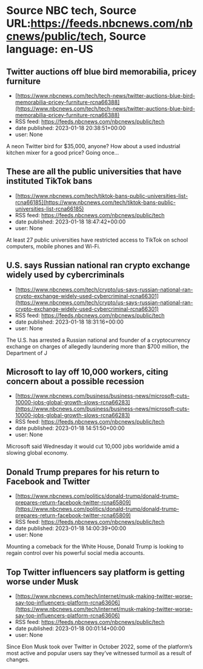 # Source NBC tech, Source URL:https://feeds.nbcnews.com/nbcnews/public/tech, Source language: en-US

## Twitter auctions off blue bird memorabilia, pricey furniture
 - [https://www.nbcnews.com/tech/tech-news/twitter-auctions-blue-bird-memorabilia-pricey-furniture-rcna66388](https://www.nbcnews.com/tech/tech-news/twitter-auctions-blue-bird-memorabilia-pricey-furniture-rcna66388)
 - RSS feed: https://feeds.nbcnews.com/nbcnews/public/tech
 - date published: 2023-01-18 20:38:51+00:00
 - user: None

A neon Twitter bird for $35,000, anyone? How about a used industrial kitchen mixer for a good price? Going once...

## These are all the public universities that have instituted TikTok bans
 - [https://www.nbcnews.com/tech/tiktok-bans-public-universities-list-rcna66185](https://www.nbcnews.com/tech/tiktok-bans-public-universities-list-rcna66185)
 - RSS feed: https://feeds.nbcnews.com/nbcnews/public/tech
 - date published: 2023-01-18 18:47:42+00:00
 - user: None

At least 27 public universities have restricted access to TikTok on school computers, mobile phones and Wi-Fi.

## U.S. says Russian national ran crypto exchange widely used by cybercriminals
 - [https://www.nbcnews.com/tech/crypto/us-says-russian-national-ran-crypto-exchange-widely-used-cybercriminal-rcna66301](https://www.nbcnews.com/tech/crypto/us-says-russian-national-ran-crypto-exchange-widely-used-cybercriminal-rcna66301)
 - RSS feed: https://feeds.nbcnews.com/nbcnews/public/tech
 - date published: 2023-01-18 18:31:16+00:00
 - user: None

The U.S. has arrested a Russian national and founder of a cryptocurrency exchange on charges of allegedly laundering more than $700 million, the Department of J

## Microsoft to lay off 10,000 workers, citing concern about a possible recession
 - [https://www.nbcnews.com/business/business-news/microsoft-cuts-10000-jobs-global-growth-slows-rcna66283](https://www.nbcnews.com/business/business-news/microsoft-cuts-10000-jobs-global-growth-slows-rcna66283)
 - RSS feed: https://feeds.nbcnews.com/nbcnews/public/tech
 - date published: 2023-01-18 14:51:50+00:00
 - user: None

Microsoft said Wednesday it would cut 10,000 jobs worldwide amid a slowing global economy.

## Donald Trump prepares for his return to Facebook and Twitter
 - [https://www.nbcnews.com/politics/donald-trump/donald-trump-prepares-return-facebook-twitter-rcna65809](https://www.nbcnews.com/politics/donald-trump/donald-trump-prepares-return-facebook-twitter-rcna65809)
 - RSS feed: https://feeds.nbcnews.com/nbcnews/public/tech
 - date published: 2023-01-18 14:00:39+00:00
 - user: None

Mounting a comeback for the White House, Donald Trump is looking to regain control over his powerful social media accounts.

## Top Twitter influencers say platform is getting worse under Musk
 - [https://www.nbcnews.com/tech/internet/musk-making-twitter-worse-say-top-influencers-platform-rcna63606](https://www.nbcnews.com/tech/internet/musk-making-twitter-worse-say-top-influencers-platform-rcna63606)
 - RSS feed: https://feeds.nbcnews.com/nbcnews/public/tech
 - date published: 2023-01-18 00:01:14+00:00
 - user: None

Since Elon Musk took over Twitter in October 2022, some of the platform’s most active and popular users say they’ve witnessed turmoil as a result of changes.
